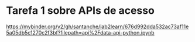 # Tarefa 1 sobre APIs de acesso

https://mybinder.org/v2/gh/santanche/lab2learn/676d992dda532ac73af11e5a05db5c1270c2f3bf?filepath=api%2Fdata-api-python.ipynb

